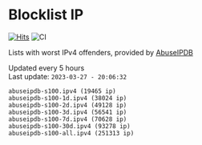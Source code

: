 # Blocklist IP

[![Hits](https://hits.seeyoufarm.com/api/count/incr/badge.svg?url=https%3A%2F%2Fgithub.com%2Fborestad%2Fblocklist-ip%2F&count_bg=%2379C83D&title_bg=%23555555&icon=&icon_color=%23E7E7E7&title=hits&edge_flat=false)](https://hits.seeyoufarm.com)  ![CI](https://img.shields.io/github/workflow/status/borestad/blocklist-ip/CI?style=flat-square)

Lists with worst IPv4 offenders, provided by [AbuseIPDB](https://www.abuseipdb.com/)

<!-- FOOTER-PLACEHOLDER -->
Updated every 5 hours<br>
Last update: `2023-03-27 - 20:06:32`
```
abuseipdb-s100.ipv4 (19465 ip)
abuseipdb-s100-1d.ipv4 (38024 ip)
abuseipdb-s100-2d.ipv4 (49128 ip)
abuseipdb-s100-3d.ipv4 (56541 ip)
abuseipdb-s100-7d.ipv4 (70628 ip)
abuseipdb-s100-30d.ipv4 (93278 ip)
abuseipdb-s100-all.ipv4 (251313 ip)
```
